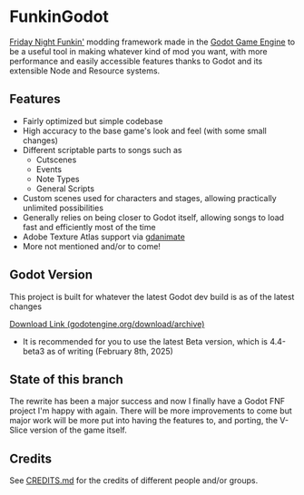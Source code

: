 # FunkinGodot

[Friday Night Funkin'](https://github.com/FunkinCrew/Funkin) modding framework made
in the [Godot Game Engine](https://godotengine.org) to be a useful tool in making
whatever kind of mod you want, with more performance and easily accessible features
thanks to Godot and its extensible Node and Resource systems.

## Features

* Fairly optimized but simple codebase
* High accuracy to the base game's look and feel (with some small changes)
* Different scriptable parts to songs such as
	- Cutscenes
	- Events
	- Note Types
	- General Scripts
* Custom scenes used for characters and stages, allowing practically unlimited possibilities
* Generally relies on being closer to Godot itself, allowing songs to load fast
 and efficiently most of the time
* Adobe Texture Atlas support via [gdanimate](https://github.com/what-is-a-git/gdanimate)
* More not mentioned and/or to come!

## Godot Version

This project is built for whatever the latest Godot dev build is as of the latest changes

[Download Link (godotengine.org/download/archive)](https://godotengine.org/download/archive/)
- It is recommended for you to use the latest Beta version, which is 4.4-beta3 as of writing (February 8th, 2025)

## State of this branch

The rewrite has been a major success and now I finally have a Godot FNF project
I'm happy with again. There will be more improvements to come but major work
will be more put into having the features to, and porting, the V-Slice version
of the game itself.

## Credits

See [CREDITS.md](CREDITS.md) for the credits of different people and/or groups.
